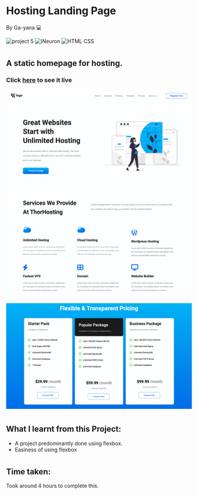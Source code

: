 # Hosting Landing Page
By Ga-yana :computer:

![project 5](https://img.shields.io/badge/Project%20-11-blue) ![iNeuron](https://img.shields.io/badge/iNeuron-FullStack-blue)
![HTML CSS](https://img.shields.io/badge/HTML-CSS-blue)  
#

## A static homepage for hosting.

### Click [here](https://hostingblue.netlify.app/) to see it live

![Homepage](./Images/Screenshot%202022-08-05%20at%207.32.51%20PM.png)
![Homepage](./Images/Screenshot%202022-08-05%20at%207.32.59%20PM.png)
![Homepage](./Images/Screenshot%202022-08-05%20at%207.33.09%20PM.png)
# 

## What I learnt from this Project:

- A project predominantly done using flexbox.
- Easiness of using flexbox

#
## Time taken:
 Took around 4 hours to complete this.
# 

